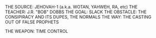 THE SOURCE: JEHOVAH-1 (a.k.a. WOTAN, YAHWEH, RA, etc)
THE TEACHER: J.R. "BOB" DOBBS
THE GOAL: SLACK
THE OBSTACLE: THE CONSIPIRACY AND ITS DUPES,
THE NORMALS
THE WAY: THE CASTING OUT OF FALSE PROPHETS

THE WEAPON: TIME CONTROL

